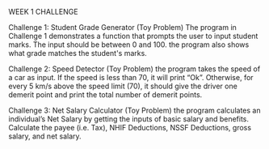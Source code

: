 WEEK 1 CHALLENGE

Challenge 1: Student Grade Generator (Toy Problem)
The program in Challenge 1 demonstrates a function that prompts the user to input student marks. The input should be between 0 and 100. the program also shows what grade matches the student's marks. 

Challenge 2: Speed Detector (Toy Problem)
the program takes the speed of a car as input. If the speed is less than 70, it will print “Ok”. Otherwise, for every 5 km/s above the speed limit (70), it should give the driver one demerit point and print the total number of demerit points.

Challenge 3: Net Salary Calculator (Toy Problem)
the program calculates an individual’s Net Salary by getting the inputs of basic salary and benefits. Calculate the payee (i.e. Tax), NHIF Deductions, NSSF Deductions, gross salary, and net salary.

